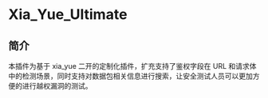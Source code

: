 # Xia_Yue_Ultimate
## 简介
本插件为基于 xia_yue 二开的定制化插件，扩充支持了鉴权字段在 URL 和请求体中的检测场景，同时支持对数据包相关信息进行搜索，让安全测试人员可以更加方便的进行越权漏洞的测试。
